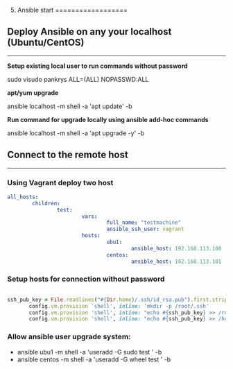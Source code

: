 05. Ansible start
==================

## Deploy Ansible on any your localhost (Ubuntu/CentOS)
------------------

**Setup existing local user to run commands without password**

sudo visudo
pankrys ALL=(ALL) NOPASSWD:ALL

**apt/yum upgrade**

ansible localhost -m shell -a 'apt update' -b 

**Run command for upgrade locally using ansible add-hoc commands**

ansible localhost -m shell -a 'apt upgrade -y' -b 

## Connect to the remote host
----------------------

### Using Vagrant deploy two host 

```yml
all_hosts:
        children:
                test:
                        vars:
                                full_name: "testmachine"
                                ansible_ssh_user: vagrant
                        hosts:
                                ubu1:
                                        ansible_host: 192.168.113.100
                                centos:
                                        ansible_host: 192.168.113.101

```
### Setup hosts for connection without password

```ruby

ssh_pub_key = File.readlines("#{Dir.home}/.ssh/id_rsa.pub").first.strip
       config.vm.provision 'shell', inline: 'mkdir -p /root/.ssh'
       config.vm.provision 'shell', inline: "echo #{ssh_pub_key} >> /root/.ssh/authorized_keys"
       config.vm.provision 'shell', inline: "echo #{ssh_pub_key} >> /home/vagrant/.ssh/authorized_keys", privileged: false
```
### Allow ansible user upgrade system:

* ansible ubu1 -m shell -a 'useradd -G sudo test ' -b
* ansible centos -m shell -a 'useradd -G wheel test ' -b  


